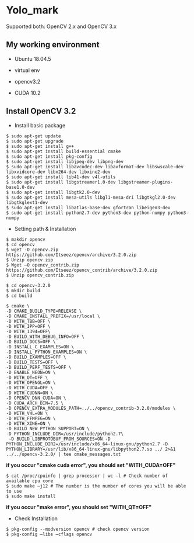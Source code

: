 # Yolo_mark

Supported both: OpenCV 2.x and OpenCV 3.x

## My working environment
- Ubuntu 18.04.5

- virtual env

- opencv3.2

- CUDA 10.2


## Install OpenCV 3.2

- Install basic package 
```
$ sudo apt-get update
$ sudo apt-get upgrade
$ sudo apt-get install g++
$ sudo apt-get install build-essential cmake
$ sudo apt-get install pkg-config
$ sudo apt-get install libjpeg-dev libpng-dev
$ sudo apt-get install libavcodec-dev libavformat-dev libswscale-dev libxvidcore-dev libx264-dev libxine2-dev
$ sudo apt-get install lib41-dev v4l-utils
$ sudo apt-get install libgstreamer1.0-dev libgstreamer-plugins-base1.0-dev 
$ sudo apt-get install libgtk2.0-dev
$ sudo apt-get install mesa-utils libgl1-mesa-dri libgtkgl2.0-dev libgtkglext1-dev  
$ sudo apt-get install libatlas-base-dev gfortran libeigen3-dev
$ sudo apt-get install python2.7-dev python3-dev python-numpy python3-numpy
```
- Setting path & Installation

```
$ makdir opencv
$ cd opencv
$ wget -O opencv.zip https://github.com/Itseez/opencv/archive/3.2.0.zip
$ Unzip opencv.zip
$ Wget –O opencv_contrib.zip https://github.com/Itseez/opencv_contrib/archive/3.2.0.zip
$ Unzip opencv_contrib.zip
```

```
$ cd opencv-3.2.0
$ mkdir build
$ cd build
```
```
$ cmake \
-D CMAKE_BUILD_TYPE=RELEASE \
-D CMAKE_INSTALL_PREFIX=/usr/local \
-D WITH_TBB=OFF \
-D WITH_IPP=OFF \
-D WITH_1394=OFF\
-D BUILD_WITH_DEBUG_INFO=OFF \
-D BUILD_DOCS=OFF \
-D INSTALL_C_EXAMPLES=ON \
-D INSTALL_PYTHON_EXAMPLES=ON \
-D BUILD_EXAMPLES=OFF \
-D BUILD_TESTS=OFF \
-D BUILD_PERF_TESTS=OFF \
-D ENABLE_NEON=ON \
-D WITH_QT=OFF \
-D WITH_OPENGL=ON \
-D WITH_CUDA=OFF \
-D WITH_CUDNN=ON \
-D OPENCV_DNN_CUDA=ON \
-D CUDA_ARCH_BIN=7.5 \
-D OPENCV_EXTRA_MODULES_PATH=../../opencv_contrib-3.2.0/modules \
-D WITH_V4L=ON \
-D WITH_FFMPEG=ON \
-D WITH_XINE=ON \
-D BUILD_NEW_PYTHON_SUPPORT=ON \
-D PYTHON_INCLUDE_DIR=/usr/include/python2.7\
 -D BUILD_LIBPROTOBUF_FROM_SOURCES=ON -D PYTHON_INCLUDE_DIR2=/usr/include/x86_64-linux-gnu/python2.7 -D PYTHON_LIBRARY=/usr/lib/x86_64-linux-gnu/libpython2.7.so ../ 2>&1 ../../opencv-3.2.0/ | tee cmake_messages.txt
```
**if you occur "cmake cuda error", you should set "WITH_CUDA=OFF"**
```
$ cat /proc/cpuinfo | grep processor | wc –l # Check number of available cpu core
$ sudo make –j12 # The number is the number of cores you will be able to use
$ sudo make install
```
**if you occur "make error", you should set "WITH_QT=OFF"**

- Check Installation
```
$ pkg-config --modversion opencv # check opencv version
$ pkg-config –libs –cflags opencv
```









